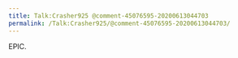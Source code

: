 ```yaml
---
title: Talk:Crasher925 @comment-45076595-20200613044703
permalink: /Talk:Crasher925/@comment-45076595-20200613044703/
---
```


EPIC.